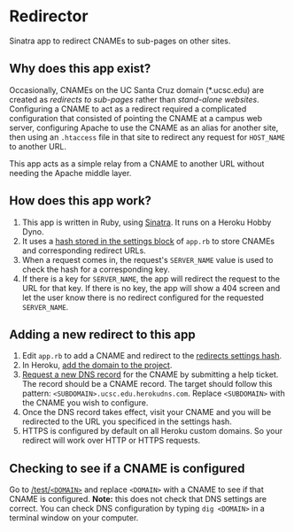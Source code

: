 # Redirector

Sinatra app to redirect CNAMEs to sub-pages on other sites.

## Why does this app exist?

Occasionally, CNAMEs on the UC Santa Cruz domain (*.ucsc.edu) are created as _redirects to sub-pages_ rather than _stand-alone websites_. Configuring a CNAME to act as a redirect required a complicated configuration that consisted of pointing the CNAME at a campus web server, configuring Apache to use the CNAME as an alias for another site, then using an `.htaccess` file in that site to redirect any request for `HOST_NAME` to another URL.

This app acts as a simple relay from a CNAME to another URL without needing the Apache middle layer.

## How does this app work?

1. This app is written in Ruby, using [Sinatra][1]. It runs on a Heroku Hobby Dyno.
2. It uses a [hash stored in the settings block][2] of `app.rb` to store CNAMEs and corresponding redirect URLs.
3. When a request comes in, the request's `SERVER_NAME` value is used to check the hash for a corresponding key.
4. If there is a key for `SERVER_NAME`, the app will redirect the request to the URL for that key. If there is no key, the app will show a 404 screen and let the user know there is no redirect configured for the requested `SERVER_NAME`.

## Adding a new redirect to this app

1. Edit `app.rb` to add a CNAME and redirect to the [redirects settings hash][2].
2. In Heroku, [add the domain to the project][3].
3. [Request a new DNS record][4] for the CNAME by submitting a help ticket. The record should be a CNAME record. The target should follow this pattern: `<SUBDOMAIN>.ucsc.edu.herokudns.com`. Replace `<SUBDOMAIN>` with the CNAME you wish to configure.
4. Once the DNS record takes effect, visit your CNAME and you will be redirected to the URL you specificed in the settings hash.
5. HTTPS is configured by default on all Heroku custom domains. So your redirect will work over HTTP or HTTPS requests.
 
## Checking to see if a CNAME is configured

Go to [/test/`<DOMAIN>`][5] and replace `<DOMAIN>` with a CNAME to see if that CNAME is configured. **Note:** this does not check that DNS settings are correct. You can check DNS configuration by typing `dig <DOMAIN>` in a terminal window on your computer.

[1]: http://sinatrarb.com
[2]: https://github.com/ucsc/ucsc-redirector/blob/master/app.rb#L8
[3]: https://devcenter.heroku.com/articles/custom-domains
[4]: https://its.ucsc.edu/network/hostnames/
[5]: https://ucsc-redirector.herokuapp.com/test/
